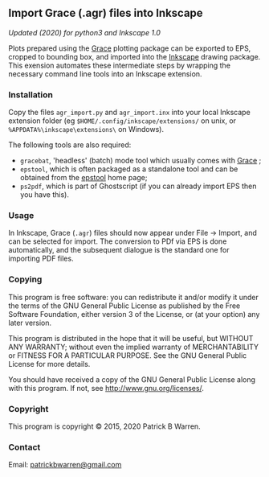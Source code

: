 ## Import Grace (.agr) files into Inkscape

*Updated (2020) for python3 and Inkscape 1.0*

Plots prepared using the
[Grace](http://plasma-gate.weizmann.ac.il/Grace/ "Grace home page")
plotting package can be exported to EPS, cropped to bounding box, and
imported into the [Inkscape](https://inkscape.org/en/ "Inkscape home
page") drawing package.  This exension automates these intermediate
steps by wrapping the necessary command line tools into an Inkscape
extension.

### Installation

Copy the files `agr_import.py` and `agr_import.inx` into your local
Inkscape extension folder (eg `$HOME/.config/inkscape/extensions/` on
unix, or `%APPDATA%\inkscape\extensions\` on Windows).

The following tools are also required:

* `gracebat`, 'headless' (batch) mode tool which usually comes with
[Grace](http://plasma-gate.weizmann.ac.il/Grace/ "Grace home page") ;
* `epstool`, which is often packaged as a standalone tool and can be
obtained from the
[epstool](http://pages.cs.wisc.edu/~ghost/gsview/epstool.htm "epstool home page")
home page;
* `ps2pdf`, which is part of Ghostscript (if you
can already import EPS then you have this).

### Usage

In Inkscape, Grace (`.agr`) files should now appear under File &rarr;
Import, and can be selected for import.  The conversion to PDf via EPS
is done automatically, and the subsequent dialogue is the standard one
for importing PDF files.

### Copying

This program is free software: you can redistribute it and/or modify
it under the terms of the GNU General Public License as published by
the Free Software Foundation, either version 3 of the License, or
(at your option) any later version.

This program is distributed in the hope that it will be useful, but
WITHOUT ANY WARRANTY; without even the implied warranty of
MERCHANTABILITY or FITNESS FOR A PARTICULAR PURPOSE.  See the GNU
General Public License for more details.

You should have received a copy of the GNU General Public License
along with this program.  If not, see
<http://www.gnu.org/licenses/>.

### Copyright

This program is copyright &copy; 2015, 2020 Patrick B Warren.

### Contact

Email: <patrickbwarren@gmail.com>
